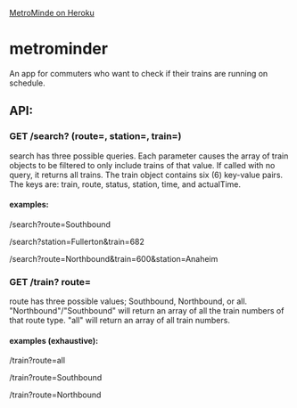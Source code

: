 [MetroMinde on Heroku](https://metrominder.herokuapp.com/)
# metrominder
An app for commuters who want to check if their trains are running on schedule.


<h2>API:</h2>

<h3>GET /search? (route=, station=, train=)</h3>
 <p> search has three possible queries. Each parameter causes the array of train objects to be filtered to only include trains of that value. If called with no query, it returns all trains.
  The train object contains six (6) key-value pairs. The keys are: train, route, status, station, time, and actualTime.</p>
  <h4>examples:</h4>
    <p>/search?route=Southbound</p>
    <p>/search?station=Fullerton&train=682</p>
    <p>/search?route=Northbound&train=600&station=Anaheim</p>
<h3>GET /train? route=</h3>
 <p> route has three possible values; Southbound, Northbound, or all.
  "Northbound"/"Southbound" will return an array of all the train numbers of that route type. "all" will return an array of all train numbers.</p>
  <h4>examples (exhaustive):</h4>
    <p>/train?route=all</p>
    <p>/train?route=Southbound</p>
    <p>/train?route=Northbound</p>
